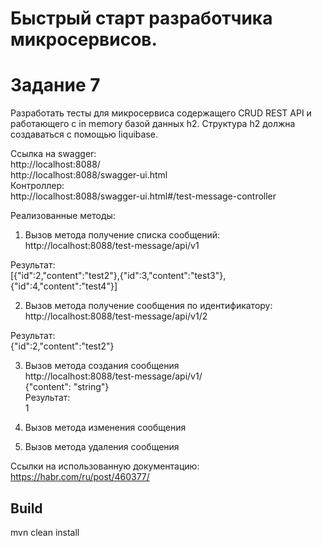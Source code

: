 # Быстрый старт разработчика микросервисов. 
# Задание 7
	
Разработать тесты для микросервиса содержащего CRUD REST API и работающего с in memory базой данных h2. Структура h2 должна создаваться с помощью liquibase.</br>

Ссылка на swagger:</br>
http://localhost:8088/</br>
http://localhost:8088/swagger-ui.html</br>
Контроллер:</br>
http://localhost:8088/swagger-ui.html#/test-message-controller</br>

Реализованные методы:</br>

1. Вызов метода получение списка сообщений:</br>
http://localhost:8088/test-message/api/v1

Результат:</br>
[{"id":2,"content":"test2"},{"id":3,"content":"test3"},{"id":4,"content":"test4"}]

2. Вызов метода получение сообщения по идентификатору:</br>
http://localhost:8088/test-message/api/v1/2

Результат:</br>
{"id":2,"content":"test2"}

3. Вызов метода создания сообщения</br>
http://localhost:8088/test-message/api/v1/</br>
{"content": "string"}</br>
Результат:</br>
1

4. Вызов метода изменения сообщения</br>

5. Вызов метода удаления сообщения</br>

Ссылки на использованную документацию:
https://habr.com/ru/post/460377/

## Build
mvn clean install
